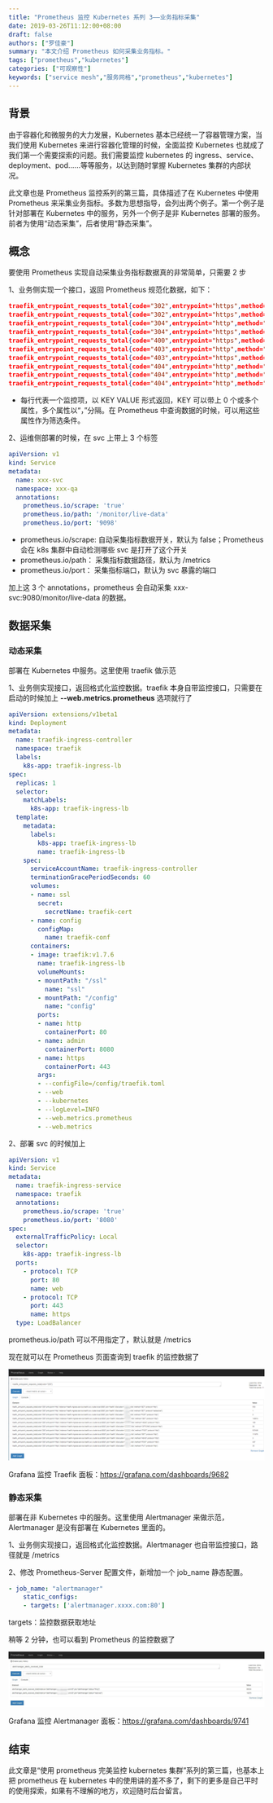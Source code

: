 ```yaml
---
title: "Prometheus 监控 Kubernetes 系列 3——业务指标采集"
date: 2019-03-26T11:12:00+08:00
draft: false
authors: ["罗佳豪"]
summary: "本文介绍 Prometheus 如何采集业务指标。"
tags: ["prometheus","kubernetes"]
categories: ["可观察性"]
keywords: ["service mesh","服务网格","prometheus","kubernetes"]
---
```


## 背景

由于容器化和微服务的大力发展，Kubernetes 基本已经统一了容器管理方案，当我们使用 Kubernetes 来进行容器化管理的时候，全面监控 Kubernetes 也就成了我们第一个需要探索的问题。我们需要监控 kubernetes 的 ingress、service、deployment、pod......等等服务，以达到随时掌握 Kubernetes 集群的内部状况。

此文章也是 Prometheus 监控系列的第三篇，具体描述了在 Kubernetes 中使用 Prometheus 来采集业务指标。多数为思想指导，会列出两个例子。第一个例子是针对部署在 Kubernetes 中的服务，另外一个例子是非 Kubernetes 部署的服务。前者为使用“动态采集”，后者使用“静态采集”。

## 概念

要使用 Prometheus 实现自动采集业务指标数据真的非常简单，只需要 2 步

1、业务侧实现一个接口，返回 Prometheus 规范化数据，如下：

```json
traefik_entrypoint_requests_total{code="302",entrypoint="https",method="HEAD",protocol="http"} 1
traefik_entrypoint_requests_total{code="302",entrypoint="https",method="POST",protocol="http"} 1
traefik_entrypoint_requests_total{code="304",entrypoint="http",method="GET",protocol="http"} 15
traefik_entrypoint_requests_total{code="304",entrypoint="https",method="GET",protocol="http"} 5951
traefik_entrypoint_requests_total{code="400",entrypoint="https",method="GET",protocol="http"} 149
traefik_entrypoint_requests_total{code="403",entrypoint="http",method="GET",protocol="http"} 2
traefik_entrypoint_requests_total{code="403",entrypoint="https",method="HEAD",protocol="http"} 2
traefik_entrypoint_requests_total{code="404",entrypoint="http",method="GET",protocol="http"} 680
traefik_entrypoint_requests_total{code="404",entrypoint="http",method="HEAD",protocol="http"} 15
traefik_entrypoint_requests_total{code="404",entrypoint="http",method="POST",protocol="http"} 674
```

- 每行代表一个监控项，以 KEY VALUE 形式返回，KEY 可以带上 0 个或多个属性，多个属性以“，”分隔。在 Prometheus 中查询数据的时候，可以用这些属性作为筛选条件。

2、运维侧部署的时候，在 svc 上带上 3 个标签

```yaml
apiVersion: v1
kind: Service
metadata:
  name: xxx-svc
  namespace: xxx-qa
  annotations:
    prometheus.io/scrape: 'true'
    prometheus.io/path: '/monitor/live-data'
    prometheus.io/port: '9098'
```

- prometheus.io/scrape:
  自动采集指标数据开关，默认为 false；Prometheus 会在 k8s 集群中自动检测哪些 svc 是打开了这个开关
- prometheus.io/path：
  采集指标数据路径，默认为 /metrics
- prometheus.io/port：
  采集指标端口，默认为 svc 暴露的端口

加上这 3 个 annotations，prometheus 会自动采集 xxx-svc:9080/monitor/live-data 的数据。

## 数据采集

### 动态采集

部署在 Kubernetes 中服务。这里使用 traefik 做示范

1、业务侧实现接口，返回格式化监控数据。traefik 本身自带监控接口，只需要在启动的时候加上 **--web.metrics.prometheus** 选项就行了

```yaml
apiVersion: extensions/v1beta1
kind: Deployment
metadata:
  name: traefik-ingress-controller
  namespace: traefik
  labels:
    k8s-app: traefik-ingress-lb
spec:
  replicas: 1
  selector:
    matchLabels:
      k8s-app: traefik-ingress-lb
  template:
    metadata:
      labels:
        k8s-app: traefik-ingress-lb
        name: traefik-ingress-lb
    spec:
      serviceAccountName: traefik-ingress-controller
      terminationGracePeriodSeconds: 60
      volumes:
      - name: ssl
        secret:
          secretName: traefik-cert
      - name: config
        configMap:
          name: traefik-conf
      containers:
      - image: traefik:v1.7.6
        name: traefik-ingress-lb
        volumeMounts:
        - mountPath: "/ssl"
          name: "ssl"
        - mountPath: "/config"
          name: "config"
        ports:
        - name: http
          containerPort: 80
        - name: admin
          containerPort: 8080
        - name: https
          containerPort: 443
        args:
        - --configFile=/config/traefik.toml
        - --web
        - --kubernetes
        - --logLevel=INFO
        - --web.metrics.prometheus
        - --web.metrics
```

2、部署 svc 的时候加上

```yaml
apiVersion: v1
kind: Service
metadata:
  name: traefik-ingress-service
  namespace: traefik
  annotations:
    prometheus.io/scrape: 'true'
    prometheus.io/port: '8080'
spec:
  externalTrafficPolicy: Local
  selector:
    k8s-app: traefik-ingress-lb
  ports:
    - protocol: TCP
      port: 80
      name: web
    - protocol: TCP
      port: 443
      name: https
  type: LoadBalancer
```

prometheus.io/path 可以不用指定了，默认就是 /metrics

现在就可以在 Prometheus 页面查询到 traefik 的监控数据了

![promtheus-traefik](prometheus-traefik.png)

Grafana 监控 Traefik 面板：https://grafana.com/dashboards/9682

### 静态采集

部署在非 Kubernetes 中的服务。这里使用 Alertmanager 来做示范，Alertmanager 是没有部署在 Kubernetes 里面的。

1、业务侧实现接口，返回格式化监控数据。Alertmanager 也自带监控接口，路径就是 /metrics

2、修改 Prometheus-Server 配置文件，新增加一个 job_name 静态配置。

```yaml
- job_name: "alertmanager"
    static_configs:
    - targets: ['alertmanager.xxxx.com:80']
```

targets：监控数据获取地址

稍等 2 分钟，也可以看到 Prometheus 的监控数据了

![](006tKfTcly1g1g855oslzj31f90b5gnk.jpg)

Grafana 监控 Alertmanager 面板：https://grafana.com/dashboards/9741

## 结束

此文章是“使用 prometheus 完美监控 kubernetes 集群”系列的第三篇，也基本上把 prometheus 在 kubernetes 中的使用讲的差不多了，剩下的更多是自己平时的使用探索，如果有不理解的地方，欢迎随时后台留言。
